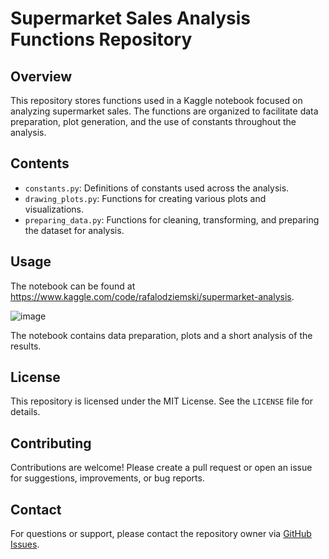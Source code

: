 # Supermarket Sales Analysis Functions Repository

## Overview

This repository stores functions used in a Kaggle notebook focused on analyzing supermarket sales. The functions are organized to facilitate data preparation, plot generation, and the use of constants throughout the analysis.

## Contents

- `constants.py`: Definitions of constants used across the analysis.
- `drawing_plots.py`: Functions for creating various plots and visualizations.
- `preparing_data.py`: Functions for cleaning, transforming, and preparing the dataset for analysis.

## Usage

The notebook can be found at https://www.kaggle.com/code/rafalodziemski/supermarket-analysis.

![image](https://github.com/raodz/supermarket-analysis/assets/124355504/a00d3510-366c-41a7-8640-62a7efbd8c4d)

The notebook contains data preparation, plots and a short analysis of the results.


## License

This repository is licensed under the MIT License. See the `LICENSE` file for details.

## Contributing

Contributions are welcome! Please create a pull request or open an issue for suggestions, improvements, or bug reports.

## Contact

For questions or support, please contact the repository owner via [GitHub Issues](https://github.com/yourusername/supermarket-sales-analysis/issues).
